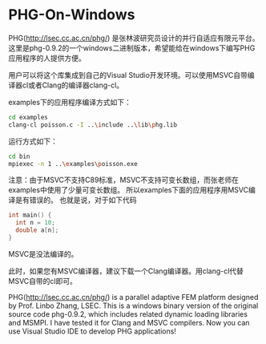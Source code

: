 # PHG-On-Windows

PHG(http://lsec.cc.ac.cn/phg/) 是张林波研究员设计的并行自适应有限元平台。
这里是phg-0.9.2的一个windows二进制版本，希望能给在windows下编写PHG应用程序的人提供方便。

用户可以将这个库集成到自己的Visual Studio开发环境。可以使用MSVC自带编译器cl或者Clang的编译器clang-cl。

examples下的应用程序编译方式如下：
```bash
cd examples
clang-cl poisson.c -I ..\include ..\lib\phg.lib
```
运行方式如下：
```bash
cd bin
mpiexec -n 1 ..\examples\poisson.exe
```

注意：由于MSVC不支持C89标准，MSVC不支持可变长数组，而张老师在examples中使用了少量可变长数组。
所以examples下面的应用程序用MSVC编译是有错误的。
也就是说，对于如下代码
```c
int main() {
  int n = 10;
  double a[n];
}
```
MSVC是没法编译的。

此时，如果您有MSVC编译器，建议下载一个Clang编译器。用clang-cl代替MSVC自带的cl即可。



PHG(http://lsec.cc.ac.cn/phg/) is a parallel adaptive FEM platform designed by Prof. Linbo Zhang, LSEC. 
This is a windows binary version of the original source code phg-0.9.2, which includes 
related dynamic loading libraries and MSMPI. 
I have tested it for Clang and MSVC compilers. 
Now you can use Visual Studio IDE to develop PHG applications!


